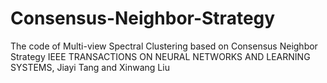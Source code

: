 # Consensus-Neighbor-Strategy
The code of Multi-view Spectral Clustering based on Consensus Neighbor Strategy
IEEE TRANSACTIONS ON NEURAL NETWORKS AND LEARNING SYSTEMS, 
Jiayi Tang and Xinwang Liu
